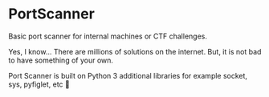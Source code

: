 # PortScanner
Basic port scanner for internal machines or CTF challenges.

Yes, I know... There are millions of solutions on the internet. But, it is not bad to have something of your own.

Port Scanner is built on Python 3 additional libraries for example socket, sys, pyfiglet, etc 👀
